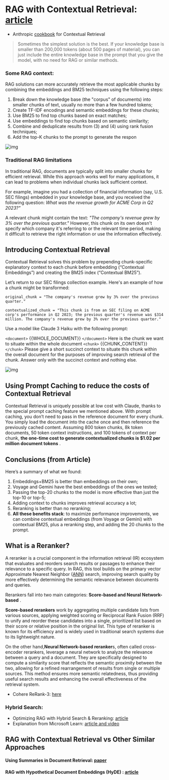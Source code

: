 # RAG with Contextual Retrieval: [article](https://www.anthropic.com/news/contextual-retrieval)

* Anthropic [cookbook](https://github.com/anthropics/anthropic-cookbook/tree/main/skills/contextual-embeddings) for Contextual Retrieval

> Sometimes the simplest solution is the best. If your knowledge base is smaller than 200,000 tokens (about 500 pages of material), you can just include the entire knowledge base in the prompt that you give the model, with no need for RAG or similar methods.

### Some RAG context:

RAG solutions can more accurately retrieve the most applicable chunks by combining the embeddings and BM25 techniques using the following steps:

1. Break down the knowledge base (the "corpus" of documents) into smaller chunks of text, usually no more than a few hundred tokens;
2. Create TF-IDF encodings and semantic embeddings for these chunks;
3. Use BM25 to find top chunks based on exact matches;
4. Use embeddings to find top chunks based on semantic similarity;
5. Combine and deduplicate results from (3) and (4) using rank fusion techniques;
6. Add the top-K chunks to the prompt to generate the respon

![img](https://www.anthropic.com/_next/image?url=https%3A%2F%2Fwww-cdn.anthropic.com%2Fimages%2F4zrzovbb%2Fwebsite%2F45603646e979c62349ce27744a940abf30200d57-3840x2160.png&w=3840&q=75)

### Traditional RAG limitations

In traditional RAG, documents are typically split into smaller chunks for efficient retrieval. While this approach works well for many applications, it can lead to problems when individual chunks lack sufficient context.

For example, imagine you had a collection of financial information (say, U.S. SEC filings) embedded in your knowledge base, and you received the following question: *What was the revenue growth for ACME Corp in Q2 2023?"*

A relevant chunk might contain the text: *"The company's revenue grew by 3% over the previous quarter."* However, this chunk on its own doesn't specify which company it's referring to or the relevant time period, making it difficult to retrieve the right information or use the information effectively.

## Introducing Contextual Retrieval

Contextual Retrieval solves this problem by prepending chunk-specific explanatory context to each chunk before embedding (“Contextual Embeddings”) and creating the BM25 index (“Contextual BM25”).

Let’s return to our SEC filings collection example. Here's an example of how a chunk might be transformed:

```
original_chunk = "The company's revenue grew by 3% over the previous quarter."

contextualized_chunk = "This chunk is from an SEC filing on ACME corp's performance in Q2 2023; the previous quarter's revenue was $314 million. The company's revenue grew by 3% over the previous quarter."
```

Use a model like Claude 3 Haiku with the following prompt:

`<document>`
{{WHOLE_DOCUMENT}}
`</document>`
Here is the chunk we want to situate within the whole document
`<chunk>`
{{CHUNK_CONTENT}}
`</chunk>`
Please give a short succinct context to situate this chunk within the overall document for the purposes of improving search retrieval of the chunk. Answer only with the succinct context and nothing else.

![img](https://www.anthropic.com/_next/image?url=https%3A%2F%2Fwww-cdn.anthropic.com%2Fimages%2F4zrzovbb%2Fwebsite%2F2496e7c6fedd7ffaa043895c23a4089638b0c21b-3840x2160.png&w=3840&q=75)

## Using Prompt Caching to reduce the costs of Contextual Retrieval

Contextual Retrieval is uniquely possible at low cost with Claude, thanks to the special prompt caching feature we mentioned above. With prompt caching, you don’t need to pass in the reference document for every chunk. You simply load the document into the cache once and then reference the previously cached content. Assuming 800 token chunks, 8k token documents, 50 token context instructions, and 100 tokens of context per chunk, **the one-time cost to generate contextualized chunks is $1.02 per million document tokens** .

## Conclusions (from Article)

Here’s a summary of what we found:

1. Embeddings+BM25 is better than embeddings on their own;
2. Voyage and Gemini have the best embeddings of the ones we tested;
3. Passing the top-20 chunks to the model is more effective than just the top-10 or top-5;
4. Adding context to chunks improves retrieval accuracy a lot;
5. Reranking is better than no reranking;
6. **All these benefits stack**: to maximize performance improvements, we can combine contextual embeddings (from Voyage or Gemini) with contextual BM25, plus a reranking step, and adding the 20 chunks to the prompt.

## What is a Reranker?

A reranker is a crucial component in the information retrieval (IR) ecosystem that evaluates and reorders search results or passages to enhance their relevance to a specific query. In RAG, this tool builds on the primary vector Approximate Nearest Neighbor ([ANN](https://zilliz.com/glossary/anns)) search, improving search quality by more effectively determining the semantic relevance between documents and queries.

Rerankers fall into two main categories: **Score-based and Neural Network-based** .

**Score-based rerankers** work by aggregating multiple candidate lists from various sources, applying weighted scoring or Reciprocal Rank Fusion (RRF) to unify and reorder these candidates into a single, prioritized list based on their score or relative position in the original list. This type of reranker is known for its efficiency and is widely used in traditional search systems due to its lightweight nature.

On the other hand,**Neural Network-based reranker**s, often called cross-encoder rerankers, leverage a neural network to analyze the relevance between a query and a document. They are specifically designed to compute a similarity score that reflects the semantic proximity between the two, allowing for a refined rearrangement of results from single or multiple sources. This method ensures more semantic relatedness, thus providing useful search results and enhancing the overall effectiveness of the retrieval system.

* Cohere ReRank-3: [here](https://cohere.com/blog/rerank-3)

### Hybrid Search:

* Optimizing RAG with Hybrid Search & Reranking: [article](https://superlinked.com/vectorhub/articles/optimizing-rag-with-hybrid-search-reranking?utm_source=youtube&utm_medium=video&utm_campaign=vh-summary-video)
* Explanation from Microsoft Learn: [article and video](https://learn.microsoft.com/en-us/azure/search/hybrid-search-overview)


## RAG with Contextual Retrieval vs Other Similar Approaches

#### Using Summaries in Document Retrieval: [paper](https://aclanthology.org/W02-0405.pdf)

#### RAG with Hypothetical Document Embeddings (HyDE) : [article](https://zilliz.com/learn/improve-rag-and-information-retrieval-with-hyde-hypothetical-document-embeddings)
